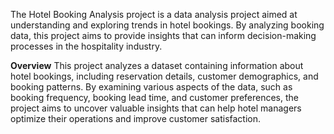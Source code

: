 The Hotel Booking Analysis project is a data analysis project aimed at understanding and exploring trends in hotel bookings. By analyzing booking data, this project aims to provide insights that can inform decision-making processes in the hospitality industry.

**Overview**
This project analyzes a dataset containing information about hotel bookings, including reservation details, customer demographics, and booking patterns. By examining various aspects of the data, such as booking frequency, booking lead time, and customer preferences, the project aims to uncover valuable insights that can help hotel managers optimize their operations and improve customer satisfaction.
